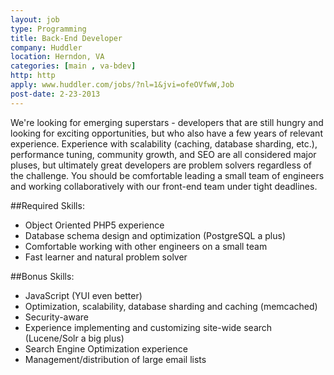 ```yaml
---
layout: job
type: Programming
title: Back-End Developer
company: Huddler
location: Herndon, VA
categories: [main , va-bdev]
http: http
apply: www.huddler.com/jobs/?nl=1&jvi=ofeOVfwW,Job
post-date: 2-23-2013
---
```


We're looking for emerging superstars - developers that are still hungry and looking for exciting opportunities, but who also have a few years of relevant experience. Experience with scalability (caching, database sharding, etc.), performance tuning, community growth, and SEO are all considered major pluses, but ultimately great developers are problem solvers regardless of the challenge. You should be comfortable leading a small team of engineers and working collaboratively with our front-end team under tight deadlines.

##Required Skills:

* Object Oriented PHP5 experience
* Database schema design and optimization (PostgreSQL a plus)
* Comfortable working with other engineers on a small team
* Fast learner and natural problem solver

##Bonus Skills:

* JavaScript (YUI even better)
* Optimization, scalability, database sharding and caching (memcached)
* Security-aware
* Experience implementing and customizing site-wide search (Lucene/Solr a big plus)
* Search Engine Optimization experience
* Management/distribution of large email lists
